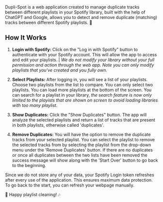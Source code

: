 Dupli-Spot is a web application created to manage duplicate tracks between different playlists in your Spotify library, built with the help of ChatGPT and Google, allows you to detect and remove duplicate (matching) tracks between different Spotify playlists. 🎉

## How It Works

1. **Login with Spotify:** Click on the "Log in with Spotify" button to authenticate with your Spotify account. This will allow the app to access and edit your playlists. | <i>We do not modify your library without your full permission and action through the web app. Note you can only modify playlists that you've created and you fully own.</i>

2. **Select Playlists:** After logging in, you will see a list of your playlists. Choose two playlists from the list to compare. You can only select two playlists. You can load more playlists at the bottom of the screen. You can search for a playlist in your library, <i>the search feature is now only limited to the playists that are shown on screen to avoid loading libraries with too many playlist.</i>

3. **Show Duplicates:** Click the "Show Duplicates" button. The app will analyze the selected playlists and return a list of tracks that are present in both playlists, otherwise called 'duplicates'.

4. **Remove Duplicates:** You will have the option to remove the duplicate tracks from your selected playlist. You can select the playlist to remove the selected tracks from by selecting the playlist from the drop-down menu under the 'Remove Duplicates' button. If there are no duplicates or once all duplicates between the two lists have been removed the success message will show along with the 'Start Over' button to go back to the beginning.

Since we do not store any of your data, your Spotify Login token refreshes after every use of the application. This ensures maximum data protection. To go back to the start, you can refresh your webpage manually.

🎵 Happy playlist cleaning! 🎶
